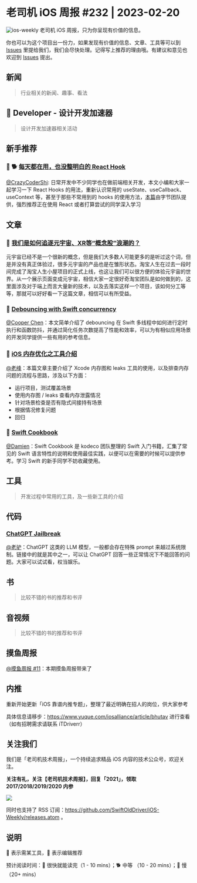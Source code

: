 # 老司机 iOS 周报 #232 | 2023-02-20

![ios-weekly](https://github.com/SwiftOldDriver/iOS-Weekly/blob/master/assets/ios-weekly.png?raw=true)
老司机 iOS 周报，只为你呈现有价值的信息。

你也可以为这个项目出一份力，如果发现有价值的信息、文章、工具等可以到 [Issues](https://github.com/SwiftOldDriver/iOS-Weekly/issues) 里提给我们，我们会尽快处理。记得写上推荐的理由哦。有建议和意见也欢迎到 [Issues](https://github.com/SwiftOldDriver/iOS-Weekly/issues) 提出。

## 新闻

> 行业相关的新闻、趣事、看法

##  Developer - 设计开发加速器

> 设计开发加速器相关活动

## 新手推荐

### 🌟 🐕 [每天都在用，也没整明白的 React Hook](https://mp.weixin.qq.com/s/wpJvXYf4Q3jFQEEpICtoSg)

[@CrazyCoderShi](https://github.com/CrazyCoderShi): 日常开发中不少同学也在做前端相关开发，本文小编和大家一起学习一下 React Hooks 的用法，重新认识常用的 useState、useCallback、useContext 等，甚至于那些不常用到的 hooks 的使用方法，[本篇](https://mp.weixin.qq.com/s/wpJvXYf4Q3jFQEEpICtoSg)由字节团队提供，强烈推荐正在使用 React 或者打算尝试的同学深入学习

## 文章


### 🐢 [我们是如何追逐元宇宙、XR等“概念股”浪潮的？](https://mp.weixin.qq.com/s/Q9VNdOXGlsA4OXRUc5_-xw)
元宇宙已经不是一个很新的概念，但是我们大多数人可能更多的是听过这个词，但是并没有真正体验过，很多元宇宙的产品也是在雏形状态。淘宝人生在过去一段时间完成了淘宝人生小屋项目的正式上线，也这让我们可以很方便的体验元宇宙的世界。从一个展示页面变成元宇宙，相信大家一定很好奇淘宝团队是如何做到的，这里面涉及对于端上而言大量新的技术，以及去落实这样一个项目，该如何分工等等，那就可以好好看一下这篇文章，相信可以有所受益。

### 🐎 [Debouncing with Swift concurrency](https://sideeffect.io/posts/2023-01-11-regulate/)

[@Cooper Chen](https://github.com/cjlcooper)：本文简单介绍了 debouncing 在 Swift 多线程中如何进行定时执行和函数防抖，并通过简化任务次数提高了性能和效率，可以为有相似应用场景的开发同学提供一些有用的参考信息。

### 🐎 [iOS 内存优化之工具介绍](https://juejin.cn/post/7190296873373007931)

[@老峰](https://github.com/gesantung)：本篇文章主要介绍了 Xcode 内存图和 leaks 工具的使用，以及排查内存问题的流程与思路，涉及以下方面：
- 运行项目，测试覆盖场景
- 使用内存图 / leaks 查看内存泄露情况
- 针对场景检查是否有隐式间接持有场景
- 根据情况修复问题
- 回归


### 🐎 [Swift Cookbook](https://www.kodeco.com/books/swift-cookbook)
[@Damien](https://github.com/ZengyiMa)：Swift Cookbook 是 kodeco 团队整理的 Swift 入门书籍，汇集了常见的 Swift 语言特性的说明和使用最佳实践，以便可以在需要的时候可以提供参考。学习 Swift 的新手同学不妨收藏使用。



## 工具

> 开发过程中常用的工具，及一些新工具的介绍

## 代码

### [ChatGPT Jailbreak](https://github.com/gayolGate/gayolGate/blob/index/ChatGPTJailbreak)

[@老驴](https://weibo.com/u/6090610445)：ChatGPT 这类的 LLM 模型，一般都会存在特殊 prompt 来越过系统限制。链接中的就是其中之一，可以让 ChatGPT 回答一些正常情况下不能回答的问题。大家可以试试看，权当娱乐。

## 书

> 比较不错的书的推荐和书评

## 音视频

> 比较不错的书的推荐和书评

## 摸鱼周报

[@摸鱼周报 #11](https://mp.weixin.qq.com/s/hE9wYlLX8F1sKjIF5eIPVQ)：本期摸鱼周报带来了

## 内推

重新开始更新「iOS 靠谱内推专题」，整理了最近明确在招人的岗位，供大家参考

具体信息请移步：https://www.yuque.com/iosalliance/article/bhutav 进行查看（如有招聘需求请联系 iTDriverr）

## 关注我们

我们是「老司机技术周报」，一个持续追求精品 iOS 内容的技术公众号，欢迎关注。

**关注有礼，关注【老司机技术周报】，回复「2021」，领取 2017/2018/2019/2020 内参**

![](https://github.com/SwiftOldDriver/iOS-Weekly/blob/master/assets/qrcode_for_wechat.jpg?raw=true)

同时也支持了 RSS 订阅：https://github.com/SwiftOldDriver/iOS-Weekly/releases.atom 。

## 说明

🚧 表示需某工具，🌟 表示编辑推荐

预计阅读时间：🐎 很快就能读完（1 - 10 mins）；🐕 中等 （10 - 20 mins）；🐢 慢（20+ mins）
